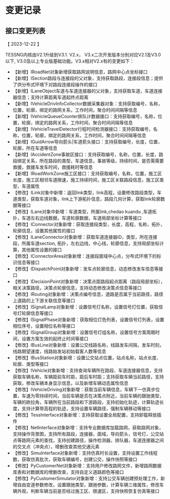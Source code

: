 # 变更记录

## 接口变更列表

 【 2023-12-22 】

 TESSNG内核由V2.1升级到V3.1. V2.x， V3.x二次开发版本分别对应V2.1及V3.0以下, V3.0及以上专业版基础功能。V3.x相对V2.x有的变更如下：

- 【新增】IRoadNet对象新增获取路网说明信息，路网中心点坐标接口
- 【新增】ISection路段与连接段的父对象，支持获取路段，连接段信息；提供了供分布式环境下对路段连接段操作的接口
- 【新增】ILaneObject车道与车道连接器的父对象，支持获取车道，车道连接器信息；支持计算距离车道起终点距离
- 【新增】IVehicleDrivInfoCollector数据采集器对象：支持获取编号，名称，位置，轮廓，绑定的路网关系，工作时间，聚合时间间隔等信息
- 【新增】IVehicleQueueCounter排队计数器接口：支持获取编号，名称，位置，轮廓，绑定的路网关系，工作时间，聚合时间间隔等信息
- 【新增】IVehicleTravelDetector行程时间检测器接口：支持获取编号，名称，位置，轮廓，绑定的路网关系，工作时间，聚合时间间隔等信息
- 【新增】IGuidArrow导向箭头|车道箭头接口：支持获取编号，长度，位置，轮廓，所在车道等信息
- 【新增】IAccidentZone事故区接口：支持获取编号，名称，位置，长度，路段绑定关系，所在路段的类型，车道信息，事故等级，持续时间，是否需需要救援，救援车发车时间，救援耗时等信息
- 【新增】IRoadWorkZone施工区接口：支持获取编号，名称，位置，施工区长度，施工区相邻车道限速，施工持续时间，施工区关联路段信息，施工区类型，车道属性
- 【修改】ILink对象中新增：返回link类型，link高程，设置修改路段类型，车道类型，获取车道对象，link上下游拓扑信息，路段几何计算，获取link轮廓数据等接口
- 【修改】ILane对象中新增：车道类型，所属link,chedao kuandu ,车道拓扑，车道左右边线数据，车道轮廓数据，车道局部坐标计算等接口
- 【修改】IConnector对象新增：获取连接段类型，长度，高程，名称，拓扑，轮廓信息，设置其他属性的接口
- 【修改】ILaneConnector对象新增：获取车道连接器ID，类型，所在连接段，所属车道section, 拓扑，左右边线，中心线，轮廓信息，支持局部坐标计算，其他属性设置的接口
- 【修改】IConnectorArea对象新增：连接段面域中心点，分布式环境下的标识信息等接口
- 【修改】IDispatchPoint对象新增：发车点轮廓信息，动态修改发车信息等接口
- 【修改】IDecisionPoint对象新增：决策点距路段起点距离（路段局部坐标），相关决策路径，决策点轮廓信息，支持动态修改决策点信息等接口
- 【修改】IRouting对象新增：决策点编号信息，道路是否属于当前路径，路径上道路的上下游关联信息等接口
- 【修改】ISignalLamp对象新增：设置信号灯名称，设置信号灯位置，获取信号灯轮廓信息等接口
- 【修改】ISignalPhase对象新增：获取相位灯色列表，设置信号灯列表，设置相位序号，设置相位名称等接口
- 【修改】ISignalGroup对象新增：设置信号灯组名称，设置信号方案周期时间，设置方案生效的起终止时间等接口
- 【修改】IBusLine对象新增：设置公交线路名称，线路发车间隔，发车时刻，线路期望速度，线路始发站初始载客人数等信息
- 【修改】IBusStation对象新增：设置公交站点位置，站点名称，站点长度、轮廓、类型等接口
- 【修改】IVehicle对象新增：支持查询车辆所在路段、车道连接器信息，支持获取车辆名称，车辆距前车时距，距后车时距；支持获取车辆当前路径，支持获取，修改车辆本身显示信息，以及新增车辆动态属性信息
- 【修改】IVehicleDriving对象新增：获取当前车辆信息，车辆下一仿真步位置，车速为零持续时间，当前车辆是否在决策点附近，当前车辆的跟驰类型，车辆的欧拉角，车辆所在当前路段和下游路段，支持初始化轨迹，计算轨迹长度，支持计算带高程的轨迹，支持设置车辆路径，强制车辆移动等接口
- 【修改】TessInterface对象新增：支持获取设置全局配置，支持卸载释放插件
- 【修改】NetInterface对象新增：支持专业数据库加载路网，获取路网对象，支持操作背景图，支持所有路段，连接器，面域，导向箭头，信号灯，公交站点等路网元素的查找，支持创建路径，操作检测器，排队器，车道连接器之间的交叉点（冲突点），增删改查其他交通元素
- 【修改】SimuInterface对象新增：支持仿真时长设置，支持设置工作线程数，获取仿真批次，获取车辆编号，创建公交，操作快照等接口
- 【修改】PyCustomerNet对象新增：支持用户修改路网文件，新增路网数据库表和对数据库的增删改查，支持自定义道路颜色等接口
- 【修改】PyCustomerSimulator对象新增：支持公交车辆创建预处理工作，新增自由变道参数修改，设置跟驰类型，跟驰参数，计算车辆三维属性，修改车辆外观，判断车辆当前是否经过施工区、限速区，支持快照恢复仿真等接口

 

<!-- ex_nonav -->
